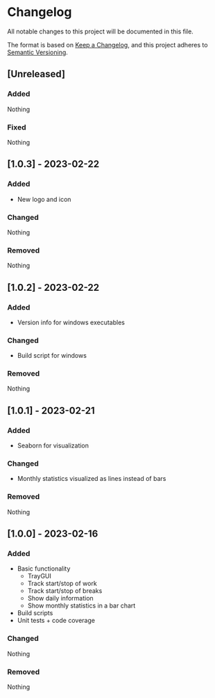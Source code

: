 # Changelog

All notable changes to this project will be documented in this file.

The format is based on [Keep a Changelog](https://keepachangelog.com/en/1.0.0/),
and this project adheres to [Semantic Versioning](https://semver.org/spec/v2.0.0.html).

## [Unreleased]

### Added 

Nothing

### Fixed

Nothing

## [1.0.3] - 2023-02-22

### Added

- New logo and icon

### Changed

Nothing

### Removed

Nothing

## [1.0.2] - 2023-02-22

### Added

- Version info for windows executables

### Changed

- Build script for windows

### Removed

Nothing


## [1.0.1] - 2023-02-21

### Added

- Seaborn for visualization

### Changed

- Monthly statistics visualized as lines instead of bars

### Removed

Nothing

## [1.0.0] - 2023-02-16

### Added

- Basic functionality
  - TrayGUI
  - Track start/stop of work
  - Track start/stop of breaks
  - Show daily information
  - Show monthly statistics in a bar chart
- Build scripts
- Unit tests + code coverage

### Changed

Nothing

### Removed

Nothing